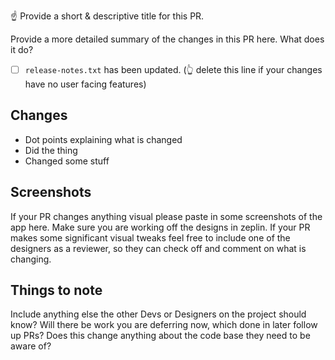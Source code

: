 ☝️ Provide a short & descriptive title for this PR.

Provide a more detailed summary of the changes in this PR here.  What does it do?

- [ ] `release-notes.txt` has been updated.
(👆 delete this line if your changes have no user facing features)

## Changes

- Dot points explaining what is changed
- Did the thing
- Changed some stuff

## Screenshots

If your PR changes anything visual please paste in some screenshots of the app here.  Make sure you are working off the designs in zeplin.  If your PR makes some significant visual tweaks feel free to include one of the designers as a reviewer, so they can check off and comment on what is changing.

## Things to note

Include anything else the other Devs or Designers on the project should know?  Will there be work you are deferring now, which done in later follow up PRs?   Does this change anything about the code base they need to be aware of?